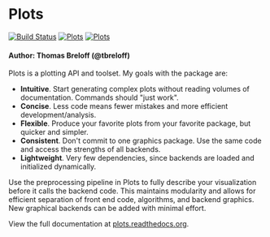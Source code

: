 # Plots

[![Build Status](https://travis-ci.org/tbreloff/Plots.jl.svg?branch=master)](https://travis-ci.org/tbreloff/Plots.jl)
[![Plots](http://pkg.julialang.org/badges/Plots_0.3.svg)](http://pkg.julialang.org/?pkg=Plots&ver=0.3)
[![Plots](http://pkg.julialang.org/badges/Plots_0.4.svg)](http://pkg.julialang.org/?pkg=Plots&ver=0.4)
<!-- [![Coverage Status](https://coveralls.io/repos/tbreloff/Plots.jl/badge.svg?branch=master)](https://coveralls.io/r/tbreloff/Plots.jl?branch=master) -->
<!-- [![codecov.io](http://codecov.io/github/tbreloff/Plots.jl/coverage.svg?branch=master)](http://codecov.io/github/tbreloff/Plots.jl?branch=master) -->

#### Author: Thomas Breloff (@tbreloff)

Plots is a plotting API and toolset.  My goals with the package are:

- **Intuitive**.  Start generating complex plots without reading volumes of documentation.  Commands should "just work".
- **Concise**.  Less code means fewer mistakes and more efficient development/analysis.
- **Flexible**.  Produce your favorite plots from your favorite package, but quicker and simpler.
- **Consistent**.  Don't commit to one graphics package.  Use the same code and access the strengths of all backends.
- **Lightweight**.  Very few dependencies, since backends are loaded and initialized dynamically.

Use the preprocessing pipeline in Plots to fully describe your visualization before it calls the backend code.  This maintains modularity and allows for efficient separation of front end code, algorithms, and backend graphics.  New graphical backends can be added with minimal effort.

View the full documentation at [plots.readthedocs.org](plots.readthedocs.org).
